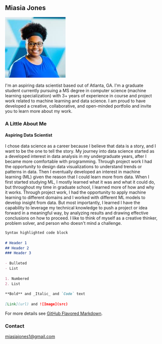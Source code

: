 ## Miasia Jones

![Image on main](images/download.jpg)

I'm an aspiring data scientist based out of Atlanta, GA. I'm a graduate student currently pursuing a MS degree in computer science (machine learning specialization) with 3+ years of experience in course and project work related to machine learning and data science. I am proud to have developed a creative, collaborative, and open-minded portfolio and invite you to learn more about my work.

### A Little About Me

#### Aspiring Data Scientist

I chose data science as a career because I believe that data is a story, and I want to be the one to tell the story. My journey into data science started as a developed interest in data analysis in my undergraduate years, after I became more comfortable with programming. Through project work I had the opportunity to design data visualizations to understand trends or patterns in data. Then I eventually developed an interest in machine learning (ML) given the reason that I could learn more from data. When I first started studying ML, I mostly learned what it was and what it could do, but throughout my time in graduate school, I learned more of how and why it works. Through project work, I had the opportunity to apply machine learning to different domains and I worked with different ML models to develop insight from data. But most importantly, I learned I have the capability to leverage my technical knowledge to push a project or idea forward in a meaningful way, by analyzing results and drawing effective conclusions on how to proceed. I like to think of myself as a creative thinker, problem solver, and person who doesn't mind a challenge.

```markdown
Syntax highlighted code block

# Header 1
## Header 2
### Header 3

- Bulleted
- List

1. Numbered
2. List

**Bold** and _Italic_ and `Code` text

[Link](url) and ![Image](src)
```

For more details see [GitHub Flavored Markdown](https://guides.github.com/features/mastering-markdown/).

### Contact

miasiajones1@gmail.com
